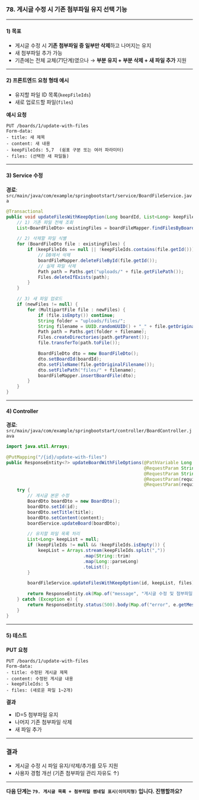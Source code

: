 ### 78. 게시글 수정 시 기존 첨부파일 유지 선택 기능

---

#### 1) **목표**

* 게시글 수정 시 **기존 첨부파일 중 일부만 삭제**하고 나머지는 유지
* 새 첨부파일 추가 가능
* 기존에는 전체 교체(71단계)였으나 → **부분 유지 + 부분 삭제 + 새 파일 추가** 지원

---

#### 2) **프론트엔드 요청 형태 예시**

* 유지할 파일 ID 목록(`keepFileIds`)
* 새로 업로드할 파일(`files`)

**예시 요청**

```
PUT /boards/1/update-with-files
Form-data:
- title: 새 제목
- content: 새 내용
- keepFileIds: 5,7  (쉼표 구분 또는 여러 파라미터)
- files: (선택한 새 파일들)
```

---

#### 3) **Service 수정**

**경로**: `src/main/java/com/example/springbootstart/service/BoardFileService.java`

```java
@Transactional
public void updateFilesWithKeepOption(Long boardId, List<Long> keepFileIds, List<MultipartFile> newFiles) throws IOException {
    // 1) 기존 파일 전체 조회
    List<BoardFileDto> existingFiles = boardFileMapper.findFilesByBoardId(boardId);

    // 2) 삭제할 파일 식별
    for (BoardFileDto file : existingFiles) {
        if (keepFileIds == null || !keepFileIds.contains(file.getId())) {
            // DB에서 삭제
            boardFileMapper.deleteFileById(file.getId());
            // 실제 파일 삭제
            Path path = Paths.get("uploads/" + file.getFilePath());
            Files.deleteIfExists(path);
        }
    }

    // 3) 새 파일 업로드
    if (newFiles != null) {
        for (MultipartFile file : newFiles) {
            if (file.isEmpty()) continue;
            String folder = "uploads/files/";
            String filename = UUID.randomUUID() + "_" + file.getOriginalFilename();
            Path path = Paths.get(folder + filename);
            Files.createDirectories(path.getParent());
            file.transferTo(path.toFile());

            BoardFileDto dto = new BoardFileDto();
            dto.setBoardId(boardId);
            dto.setFileName(file.getOriginalFilename());
            dto.setFilePath("files/" + filename);
            boardFileMapper.insertBoardFile(dto);
        }
    }
}
```

---

#### 4) **Controller**

**경로**: `src/main/java/com/example/springbootstart/controller/BoardController.java`

```java
import java.util.Arrays;

@PutMapping("/{id}/update-with-files")
public ResponseEntity<?> updateBoardWithFileOptions(@PathVariable Long id,
                                                    @RequestParam String title,
                                                    @RequestParam String content,
                                                    @RequestParam(required = false) String keepFileIds,
                                                    @RequestParam(required = false) List<MultipartFile> files) {
    try {
        // 게시글 본문 수정
        BoardDto boardDto = new BoardDto();
        boardDto.setId(id);
        boardDto.setTitle(title);
        boardDto.setContent(content);
        boardService.updateBoard(boardDto);

        // 유지할 파일 목록 처리
        List<Long> keepList = null;
        if (keepFileIds != null && !keepFileIds.isEmpty()) {
            keepList = Arrays.stream(keepFileIds.split(","))
                             .map(String::trim)
                             .map(Long::parseLong)
                             .toList();
        }

        boardFileService.updateFilesWithKeepOption(id, keepList, files);

        return ResponseEntity.ok(Map.of("message", "게시글 수정 및 첨부파일 유지/추가/삭제 처리 성공"));
    } catch (Exception e) {
        return ResponseEntity.status(500).body(Map.of("error", e.getMessage()));
    }
}
```

---

#### 5) **테스트**

**PUT 요청**

```
PUT /boards/1/update-with-files
Form-data:
- title: 수정된 게시글 제목
- content: 수정된 게시글 내용
- keepFileIds: 5
- files: (새로운 파일 1~2개)
```

**결과**

* ID=5 첨부파일 유지
* 나머지 기존 첨부파일 삭제
* 새 파일 추가

---

### 결과

* 게시글 수정 시 파일 유지/삭제/추가를 모두 지원
* 사용자 경험 개선 (기존 첨부파일 관리 자유도 ↑)

---

**다음 단계는 `79. 게시글 목록 + 첨부파일 썸네일 표시(이미지형)` 입니다. 진행할까요?**
